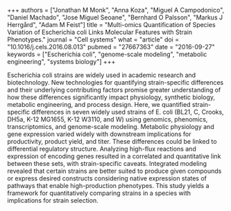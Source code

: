 +++
authors = ["Jonathan M Monk", "Anna Koza", "Miguel A Campodonico", "Daniel Machado", "Jose Miguel Seoane", "Bernhard O Palsson", "Markus J Herrgård", "Adam M Feist"]
title = "Multi-omics Quantification of Species Variation of Escherichia coli Links Molecular Features with Strain Phenotypes."
journal = "Cell systems"
what = "article"
doi = "10.1016/j.cels.2016.08.013"
pubmed = "27667363"
date = "2016-09-27"
keywords = ["Escherichia coli", "genome-scale modeling", "metabolic engineering", "systems biology"]
+++

Escherichia coli strains are widely used in academic research and biotechnology. New technologies for quantifying strain-specific differences and their underlying contributing factors promise greater understanding of how these differences significantly impact physiology, synthetic biology, metabolic engineering, and process design. Here, we quantified strain-specific differences in seven widely used strains of E. coli (BL21, C, Crooks, DH5a, K-12 MG1655, K-12 W3110, and W) using genomics, phenomics, transcriptomics, and genome-scale modeling. Metabolic physiology and gene expression varied widely with downstream implications for productivity, product yield, and titer. These differences could be linked to differential regulatory structure. Analyzing high-flux reactions and expression of encoding genes resulted in a correlated and quantitative link between these sets, with strain-specific caveats. Integrated modeling revealed that certain strains are better suited to produce given compounds or express desired constructs considering native expression states of pathways that enable high-production phenotypes. This study yields a framework for quantitatively comparing strains in a species with implications for strain selection.